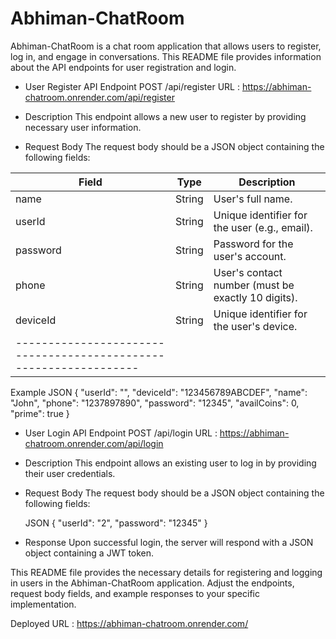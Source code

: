 # Abhiman-ChatRoom

Abhiman-ChatRoom is a chat room application that allows users to register, log in, and engage in conversations. This README file provides information about the API endpoints for user registration and login.

* User Register API
  Endpoint
  POST /api/register
  URL :  https://abhiman-chatroom.onrender.com/api/register

* Description
  This endpoint allows a new user to register by providing necessary user information.

* Request Body
  The request body should be a JSON object containing the following fields:

|Field	  |Type	|Description|
|---------|-------|---------------------------------------------|
|name	    |String	|User's full name.                              |
|userId	  |String	|Unique identifier for the user (e.g., email).|
|password	|String	|Password for the user's account.               | 
|phone	  |String	|User's contact number (must be exactly 10 digits).|
|deviceId	|String	|Unique identifier for the user's device.       |
|-----------------------------------------------------------------|

Example
JSON
  {
    "userId": "",
    "deviceId": "123456789ABCDEF",
    "name": "John",
    "phone": "1237897890",
    "password": "12345",
    "availCoins": 0,
    "prime": true
  }
    
* User Login API
  Endpoint
  POST /api/login
  URL :  https://abhiman-chatroom.onrender.com/api/login

* Description
  This endpoint allows an existing user to log in by providing their user credentials.

* Request Body
  The request body should be a JSON object containing the following fields:

  JSON
  {
    "userId": "2",
    "password": "12345"
  }

* Response
  Upon successful login, the server will respond with a JSON object containing a JWT token.


This README file provides the necessary details for registering and logging in users in the Abhiman-ChatRoom application. Adjust the endpoints, request body fields, and example responses to your specific implementation.

Deployed URL : https://abhiman-chatroom.onrender.com/



